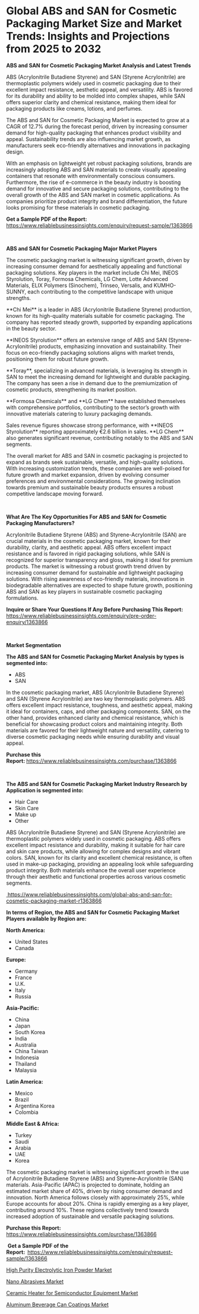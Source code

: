 <p><h1>Global ABS and SAN for Cosmetic Packaging Market Size and Market Trends: Insights and Projections from 2025 to 2032</h1></p><p><strong>ABS and SAN for Cosmetic Packaging Market Analysis and Latest Trends</strong></p>
<p><p>ABS (Acrylonitrile Butadiene Styrene) and SAN (Styrene Acrylonitrile) are thermoplastic polymers widely used in cosmetic packaging due to their excellent impact resistance, aesthetic appeal, and versatility. ABS is favored for its durability and ability to be molded into complex shapes, while SAN offers superior clarity and chemical resistance, making them ideal for packaging products like creams, lotions, and perfumes.</p><p>The ABS and SAN for Cosmetic Packaging Market is expected to grow at a CAGR of 12.7% during the forecast period, driven by increasing consumer demand for high-quality packaging that enhances product visibility and appeal. Sustainability trends are also influencing market growth, as manufacturers seek eco-friendly alternatives and innovations in packaging design. </p><p>With an emphasis on lightweight yet robust packaging solutions, brands are increasingly adopting ABS and SAN materials to create visually appealing containers that resonate with environmentally conscious consumers. Furthermore, the rise of e-commerce in the beauty industry is boosting demand for innovative and secure packaging solutions, contributing to the overall growth of the ABS and SAN market in cosmetic applications. As companies prioritize product integrity and brand differentiation, the future looks promising for these materials in cosmetic packaging.</p></p>
<p><strong>Get a Sample PDF of the Report:&nbsp;</strong> <a href="https://www.reliablebusinessinsights.com/enquiry/request-sample/1363866?utm_campaign=84&utm_medium=2&utm_source=Github&utm_content=ia&utm_term=03022025&utm_id=abs-and-san-for-cosmetic-packaging">https://www.reliablebusinessinsights.com/enquiry/request-sample/1363866</a></p>
<p>&nbsp;</p>
<p><strong>ABS and SAN for Cosmetic Packaging Major Market Players</strong></p>
<p><p>The cosmetic packaging market is witnessing significant growth, driven by increasing consumer demand for aesthetically appealing and functional packaging solutions. Key players in the market include Chi Mei, INEOS Styrolution, Toray, Formosa Chemicals, LG Chem, Lotte Advanced Materials, ELIX Polymers (Sinochem), Trinseo, Versalis, and KUMHO-SUNNY, each contributing to the competitive landscape with unique strengths.</p><p>**Chi Mei** is a leader in ABS (Acrylonitrile Butadiene Styrene) production, known for its high-quality materials suitable for cosmetic packaging. The company has reported steady growth, supported by expanding applications in the beauty sector.</p><p>**INEOS Styrolution** offers an extensive range of ABS and SAN (Styrene-Acrylonitrile) products, emphasizing innovation and sustainability. Their focus on eco-friendly packaging solutions aligns with market trends, positioning them for robust future growth.</p><p>**Toray**, specializing in advanced materials, is leveraging its strength in SAN to meet the increasing demand for lightweight and durable packaging. The company has seen a rise in demand due to the premiumization of cosmetic products, strengthening its market position.</p><p>**Formosa Chemicals** and **LG Chem** have established themselves with comprehensive portfolios, contributing to the sector’s growth with innovative materials catering to luxury packaging demands.</p><p>Sales revenue figures showcase strong performance, with **INEOS Styrolution** reporting approximately €2.6 billion in sales. **LG Chem** also generates significant revenue, contributing notably to the ABS and SAN segments.</p><p>The overall market for ABS and SAN in cosmetic packaging is projected to expand as brands seek sustainable, versatile, and high-quality solutions. With increasing customization trends, these companies are well-poised for future growth and market expansion, driven by evolving consumer preferences and environmental considerations. The growing inclination towards premium and sustainable beauty products ensures a robust competitive landscape moving forward.</p></p>
<p>&nbsp;</p>
<p><strong>What Are The Key Opportunities For ABS and SAN for Cosmetic Packaging Manufacturers?</strong></p>
<p><p>Acrylonitrile Butadiene Styrene (ABS) and Styrene-Acrylonitrile (SAN) are crucial materials in the cosmetic packaging market, known for their durability, clarity, and aesthetic appeal. ABS offers excellent impact resistance and is favored in rigid packaging solutions, while SAN is recognized for superior transparency and gloss, making it ideal for premium products. The market is witnessing a robust growth trend driven by increasing consumer demand for sustainable and lightweight packaging solutions. With rising awareness of eco-friendly materials, innovations in biodegradable alternatives are expected to shape future growth, positioning ABS and SAN as key players in sustainable cosmetic packaging formulations.</p></p>
<p><strong>Inquire or Share Your Questions If Any Before Purchasing This Report:</strong> <a href="https://www.reliablebusinessinsights.com/enquiry/pre-order-enquiry/1363866?utm_campaign=84&utm_medium=2&utm_source=Github&utm_content=ia&utm_term=03022025&utm_id=abs-and-san-for-cosmetic-packaging">https://www.reliablebusinessinsights.com/enquiry/pre-order-enquiry/1363866</a></p>
<p>&nbsp;</p>
<p><strong>Market Segmentation</strong></p>
<p><strong>The ABS and SAN for Cosmetic Packaging Market Analysis by types is segmented into:</strong></p>
<p><ul><li>ABS</li><li>SAN</li></ul></p>
<p><p>In the cosmetic packaging market, ABS (Acrylonitrile Butadiene Styrene) and SAN (Styrene Acrylonitrile) are two key thermoplastic polymers. ABS offers excellent impact resistance, toughness, and aesthetic appeal, making it ideal for containers, caps, and other packaging components. SAN, on the other hand, provides enhanced clarity and chemical resistance, which is beneficial for showcasing product colors and maintaining integrity. Both materials are favored for their lightweight nature and versatility, catering to diverse cosmetic packaging needs while ensuring durability and visual appeal.</p></p>
<p><strong>Purchase this Report:&nbsp;</strong><a href="https://www.reliablebusinessinsights.com/purchase/1363866?utm_campaign=84&utm_medium=2&utm_source=Github&utm_content=ia&utm_term=03022025&utm_id=abs-and-san-for-cosmetic-packaging">https://www.reliablebusinessinsights.com/purchase/1363866</a></p>
<p>&nbsp;</p>
<p><strong>The ABS and SAN for Cosmetic Packaging Market Industry Research by Application is segmented into:</strong></p>
<p><ul><li>Hair Care</li><li>Skin Care</li><li>Make up</li><li>Other</li></ul></p>
<p><p>ABS (Acrylonitrile Butadiene Styrene) and SAN (Styrene Acrylonitrile) are thermoplastic polymers widely used in cosmetic packaging. ABS offers excellent impact resistance and durability, making it suitable for hair care and skin care products, while allowing for complex designs and vibrant colors. SAN, known for its clarity and excellent chemical resistance, is often used in make-up packaging, providing an appealing look while safeguarding product integrity. Both materials enhance the overall user experience through their aesthetic and functional properties across various cosmetic segments.</p></p>
<p><a href="https://www.reliablebusinessinsights.com/global-abs-and-san-for-cosmetic-packaging-market-r1363866?utm_campaign=84&utm_medium=2&utm_source=Github&utm_content=ia&utm_term=03022025&utm_id=abs-and-san-for-cosmetic-packaging">&nbsp;https://www.reliablebusinessinsights.com/global-abs-and-san-for-cosmetic-packaging-market-r1363866</a></p>
<p><strong>In terms of Region, the ABS and SAN for Cosmetic Packaging Market Players available by Region are:</strong></p>
<p>
    <p> <strong> North America: </strong>
        <ul>
            <li>United States</li>
            <li>Canada</li>
        </ul>
        </p> 
    <p> <strong> Europe: </strong>
        <ul>
            <li>Germany</li>
            <li>France</li>
            <li>U.K.</li>
            <li>Italy</li>
            <li>Russia</li>
        </ul>
        </p> 
    <p> <strong> Asia-Pacific: </strong>
        <ul>
            <li>China</li>
            <li>Japan</li>
            <li>South Korea</li>
            <li>India</li>
            <li>Australia</li>
            <li>China Taiwan</li>
            <li>Indonesia</li>
            <li>Thailand</li>
            <li>Malaysia</li>
        </ul>
        </p> 
    <p> <strong> Latin America: </strong>
        <ul>
            <li>Mexico</li>
            <li>Brazil</li>
            <li>Argentina Korea</li>
            <li>Colombia</li>
        </ul>
        </p> 
    <p> <strong> Middle East & Africa: </strong>
        <ul>
            <li>Turkey</li>
            <li>Saudi</li>
            <li>Arabia</li>
            <li>UAE</li>
            <li>Korea</li>
        </ul>
    </p>
    </p>
<p><p>The cosmetic packaging market is witnessing significant growth in the use of Acrylonitrile Butadiene Styrene (ABS) and Styrene-Acrylonitrile (SAN) materials. Asia-Pacific (APAC) is projected to dominate, holding an estimated market share of 40%, driven by rising consumer demand and innovation. North America follows closely with approximately 25%, while Europe accounts for about 20%. China is rapidly emerging as a key player, contributing around 10%. These regions collectively trend towards increased adoption of sustainable and versatile packaging solutions.</p></p>
<p><strong>Purchase this Report: </strong><a href="https://www.reliablebusinessinsights.com/purchase/1363866?utm_campaign=84&utm_medium=2&utm_source=Github&utm_content=ia&utm_term=03022025&utm_id=abs-and-san-for-cosmetic-packaging">https://www.reliablebusinessinsights.com/purchase/1363866</a></p>
<p>&nbsp;<strong>Get a Sample PDF of the Report:&nbsp;&nbsp;</strong><a href="https://www.reliablebusinessinsights.com/enquiry/request-sample/1363866?utm_campaign=84&utm_medium=2&utm_source=Github&utm_content=ia&utm_term=03022025&utm_id=abs-and-san-for-cosmetic-packaging">https://www.reliablebusinessinsights.com/enquiry/request-sample/1363866</a></p>
<p><strong></strong></p>
<p><p><a href="https://github.com/meuskocov/Market-Research-Report-List-1/blob/main/high-purity-electrolytic-iron-powder-market.md?utm_campaign=84&utm_medium=2&utm_source=Github&utm_content=ia&utm_term=03022025&utm_id=abs-and-san-for-cosmetic-packaging">High Purity Electrolytic Iron Powder Market</a></p><p><a href="https://github.com/binnazcassam/Market-Research-Report-List-1/blob/main/nano-abrasives-market.md?utm_campaign=84&utm_medium=2&utm_source=Github&utm_content=ia&utm_term=03022025&utm_id=abs-and-san-for-cosmetic-packaging">Nano Abrasives Market</a></p><p><a href="https://github.com/beroxiluwaya/Market-Research-Report-List-1/blob/main/ceramic-heater-for-semiconductor-equipment-market.md?utm_campaign=84&utm_medium=2&utm_source=Github&utm_content=ia&utm_term=03022025&utm_id=abs-and-san-for-cosmetic-packaging">Ceramic Heater for Semiconductor Equipment Market</a></p><p><a href="https://github.com/genayziben/Market-Research-Report-List-1/blob/main/aluminum-beverage-can-coatings-market.md?utm_campaign=84&utm_medium=2&utm_source=Github&utm_content=ia&utm_term=03022025&utm_id=abs-and-san-for-cosmetic-packaging">Aluminum Beverage Can Coatings Market</a></p></p>